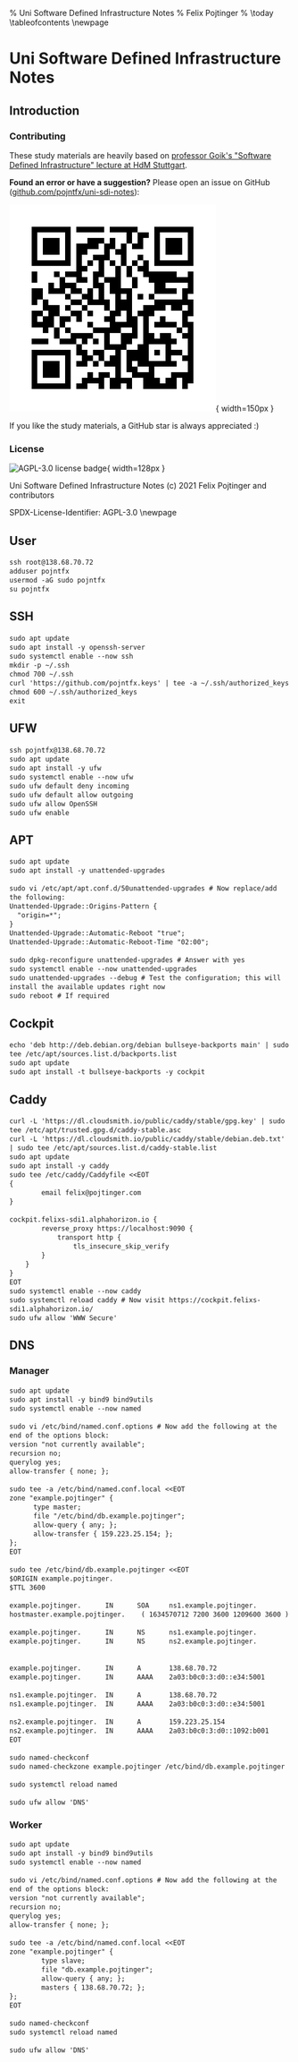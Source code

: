 % Uni Software Defined Infrastructure Notes
% Felix Pojtinger
% \today
\tableofcontents
\newpage

# Uni Software Defined Infrastructure Notes

## Introduction

### Contributing

These study materials are heavily based on [professor Goik's "Software Defined Infrastructure" lecture at HdM Stuttgart](https://www.hdm-stuttgart.de/vorlesung_detail?vorlid=5213729).

**Found an error or have a suggestion?** Please open an issue on GitHub ([github.com/pojntfx/uni-sdi-notes](https://github.com/pojntfx/uni-sdi-notes)):

![QR code to source repository](./static/qr.png){ width=150px }

If you like the study materials, a GitHub star is always appreciated :)

### License

![AGPL-3.0 license badge](https://www.gnu.org/graphics/agplv3-155x51.png){ width=128px }

Uni Software Defined Infrastructure Notes (c) 2021 Felix Pojtinger and contributors

SPDX-License-Identifier: AGPL-3.0
\newpage

## User

```shell
ssh root@138.68.70.72
adduser pojntfx
usermod -aG sudo pojntfx
su pojntfx
```

## SSH

```shell
sudo apt update
sudo apt install -y openssh-server
sudo systemctl enable --now ssh
mkdir -p ~/.ssh
chmod 700 ~/.ssh
curl 'https://github.com/pojntfx.keys' | tee -a ~/.ssh/authorized_keys
chmod 600 ~/.ssh/authorized_keys
exit
```

## UFW

```shell
ssh pojntfx@138.68.70.72
sudo apt update
sudo apt install -y ufw
sudo systemctl enable --now ufw
sudo ufw default deny incoming
sudo ufw default allow outgoing
sudo ufw allow OpenSSH
sudo ufw enable
```

## APT

```shell
sudo apt update
sudo apt install -y unattended-upgrades

sudo vi /etc/apt/apt.conf.d/50unattended-upgrades # Now replace/add the following:
Unattended-Upgrade::Origins-Pattern {
  "origin=*";
}
Unattended-Upgrade::Automatic-Reboot "true";
Unattended-Upgrade::Automatic-Reboot-Time "02:00";

sudo dpkg-reconfigure unattended-upgrades # Answer with yes
sudo systemctl enable --now unattended-upgrades
sudo unattended-upgrades --debug # Test the configuration; this will install the available updates right now
sudo reboot # If required
```

## Cockpit

```shell
echo 'deb http://deb.debian.org/debian bullseye-backports main' | sudo tee /etc/apt/sources.list.d/backports.list
sudo apt update
sudo apt install -t bullseye-backports -y cockpit
```

## Caddy

```shell
curl -L 'https://dl.cloudsmith.io/public/caddy/stable/gpg.key' | sudo tee /etc/apt/trusted.gpg.d/caddy-stable.asc
curl -L 'https://dl.cloudsmith.io/public/caddy/stable/debian.deb.txt' | sudo tee /etc/apt/sources.list.d/caddy-stable.list
sudo apt update
sudo apt install -y caddy
sudo tee /etc/caddy/Caddyfile <<EOT
{
        email felix@pojtinger.com
}

cockpit.felixs-sdi1.alphahorizon.io {
        reverse_proxy https://localhost:9090 {
	        transport http {
		        tls_insecure_skip_verify
		}
	}
}
EOT
sudo systemctl enable --now caddy
sudo systemctl reload caddy # Now visit https://cockpit.felixs-sdi1.alphahorizon.io/
sudo ufw allow 'WWW Secure'
```

## DNS

### Manager

```shell
sudo apt update
sudo apt install -y bind9 bind9utils
sudo systemctl enable --now named

sudo vi /etc/bind/named.conf.options # Now add the following at the end of the options block:
version "not currently available";
recursion no;
querylog yes;
allow-transfer { none; };

sudo tee -a /etc/bind/named.conf.local <<EOT
zone "example.pojtinger" {
      type master;
      file "/etc/bind/db.example.pojtinger";
      allow-query { any; };
      allow-transfer { 159.223.25.154; };
};
EOT

sudo tee /etc/bind/db.example.pojtinger <<EOT
$ORIGIN example.pojtinger.
$TTL 3600

example.pojtinger.      IN      SOA     ns1.example.pojtinger. hostmaster.example.pojtinger.    ( 1634570712 7200 3600 1209600 3600 )

example.pojtinger.      IN      NS      ns1.example.pojtinger.
example.pojtinger.      IN      NS      ns2.example.pojtinger.


example.pojtinger.      IN      A       138.68.70.72
example.pojtinger.      IN      AAAA    2a03:b0c0:3:d0::e34:5001

ns1.example.pojtinger.  IN      A       138.68.70.72
ns1.example.pojtinger.  IN      AAAA    2a03:b0c0:3:d0::e34:5001

ns2.example.pojtinger.  IN      A       159.223.25.154
ns2.example.pojtinger.  IN      AAAA    2a03:b0c0:3:d0::1092:b001
EOT

sudo named-checkconf
sudo named-checkzone example.pojtinger /etc/bind/db.example.pojtinger

sudo systemctl reload named

sudo ufw allow 'DNS'
```

### Worker

```shell
sudo apt update
sudo apt install -y bind9 bind9utils
sudo systemctl enable --now named

sudo vi /etc/bind/named.conf.options # Now add the following at the end of the options block:
version "not currently available";
recursion no;
querylog yes;
allow-transfer { none; };

sudo tee -a /etc/bind/named.conf.local <<EOT
zone "example.pojtinger" {
        type slave;
        file "db.example.pojtinger";
        allow-query { any; };
        masters { 138.68.70.72; };
};
EOT

sudo named-checkconf
sudo systemctl reload named

sudo ufw allow 'DNS'
```
